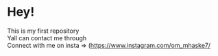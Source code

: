 # Hey!
This is my first repository <br>
Yall can contact me through<br>
Connect with me on insta => (https://www.instagram.com/om_mhaske7/


